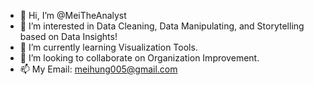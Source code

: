 - 👋 Hi, I’m @MeiTheAnalyst
- 👀 I’m interested in Data Cleaning, Data Manipulating, and Storytelling based on Data Insights!
- 🌱 I’m currently learning Visualization Tools.
- 💞️ I’m looking to collaborate on Organization Improvement.
- 📫 My Email: meihung005@gmail.com

<!---
MeiTheAnalyst/MeiTheAnalyst is a ✨ special ✨ repository because its `README.md` (this file) appears on your GitHub profile.
You can click the Preview link to take a look at your changes.
--->
